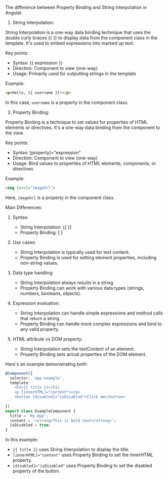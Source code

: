 The difference between Property Binding and String Interpolation in Angular.

1. String Interpolation:

String Interpolation is a one-way data binding technique that uses the double curly braces {{ }} to display data from the component class in the template. It's used to embed expressions into marked up text.

Key points:
- Syntax: {{ expression }}
- Direction: Component to view (one-way)
- Usage: Primarily used for outputting strings in the template

Example:
```html
<p>Hello, {{ username }}!</p>
```

In this case, `username` is a property in the component class.

2. Property Binding:

Property Binding is a technique to set values for properties of HTML elements or directives. It's a one-way data binding from the component to the view.

Key points:
- Syntax: [property]="expression"
- Direction: Component to view (one-way)
- Usage: Bind values to properties of HTML elements, components, or directives

Example:
```html
<img [src]="imageUrl">
```

Here, `imageUrl` is a property in the component class.

Main Differences:

1. Syntax:
   - String Interpolation: {{ }}
   - Property Binding: [ ]

2. Use cases:
   - String Interpolation is typically used for text content.
   - Property Binding is used for setting element properties, including non-string values.

3. Data type handling:
   - String Interpolation always results in a string.
   - Property Binding can work with various data types (strings, numbers, booleans, objects).

4. Expression evaluation:
   - String Interpolation can handle simple expressions and method calls that return a string.
   - Property Binding can handle more complex expressions and bind to any valid property.

5. HTML attribute vs DOM property:
   - String Interpolation sets the textContent of an element.
   - Property Binding sets actual properties of the DOM element.

Here's an example demonstrating both:

```typescript
@Component({
  selector: 'app-example',
  template: `
    <h1>{{ title }}</h1>
    <p [innerHTML]="content"></p>
    <button [disabled]="isDisabled">Click me</button>
  `
})
export class ExampleComponent {
  title = 'My App';
  content = '<strong>This is bold text</strong>';
  isDisabled = true;
}
```

In this example:
- `{{ title }}` uses String Interpolation to display the title.
- `[innerHTML]="content"` uses Property Binding to set the innerHTML property.
- `[disabled]="isDisabled"` uses Property Binding to set the disabled property of the button.
